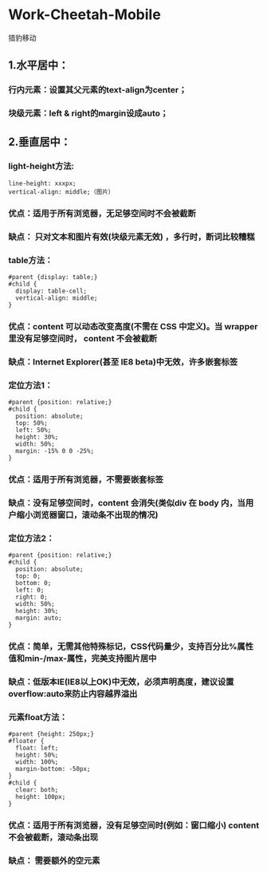 # Work-Cheetah-Mobile
猎豹移动


## 1.水平居中：
###  行内元素：设置其父元素的text-align为center；
###  块级元素：left & right的margin设成auto；
  
## 2.垂直居中：
###  light-height方法:
    line-height: xxxpx;  
    vertical-align: middle;（图片）
###  优点：适用于所有浏览器，无足够空间时不会被截断
###  缺点： 只对文本和图片有效(块级元素无效) ，多行时，断词比较糟糕
  
###  table方法：
    #parent {display: table;}
    #child {
      display: table-cell;
      vertical-align: middle;
    }
###  优点：content 可以动态改变高度(不需在 CSS 中定义)。当 wrapper 里没有足够空间时， content 不会被截断
###  缺点：Internet Explorer(甚至 IE8 beta)中无效，许多嵌套标签
  
###  定位方法1：
    #parent {position: relative;}
    #child {
      position: absolute;
      top: 50%;
      left: 50%;
      height: 30%;
      width: 50%;
      margin: -15% 0 0 -25%;
    }
###  优点：适用于所有浏览器，不需要嵌套标签
###  缺点：没有足够空间时，content 会消失(类似div 在 body 内，当用户缩小浏览器窗口，滚动条不出现的情况)
  
###  定位方法2：
    #parent {position: relative;}
    #child {
      position: absolute;
      top: 0;
      bottom: 0;
      left: 0;
      right: 0;
      width: 50%;
      height: 30%;
      margin: auto;
    }
###  优点：简单，无需其他特殊标记，CSS代码量少，支持百分比%属性值和min-/max-属性，完美支持图片居中
###  缺点：低版本IE(IE8以上OK)中无效，必须声明高度，建议设置overflow:auto来防止内容越界溢出
    
###  元素float方法：
    #parent {height: 250px;}
    #floater {
      float: left;
      height: 50%;
      width: 100%;
      margin-bottom: -50px;
    }
    #child {
      clear: both;
      height: 100px;
    }
###  优点：适用于所有浏览器，没有足够空间时(例如：窗口缩小) content 不会被截断，滚动条出现
###  缺点： 需要额外的空元素
  
